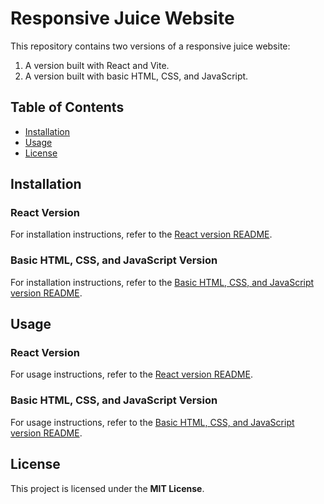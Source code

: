 # Responsive Juice Website

This repository contains two versions of a responsive juice website:
1. A version built with React and Vite.
2. A version built with basic HTML, CSS, and JavaScript.

## Table of Contents

- [Installation](#installation)
- [Usage](#usage)
- [License](#license)


## Installation

### React Version

For installation instructions, refer to the [React version README](./React_version/README.md).

### Basic HTML, CSS, and JavaScript Version

For installation instructions, refer to the [Basic HTML, CSS, and JavaScript version README](./Basic_html_css_js_version/README.md).

## Usage

### React Version

For usage instructions, refer to the [React version README](./React_version/README.md).

### Basic HTML, CSS, and JavaScript Version

For usage instructions, refer to the [Basic HTML, CSS, and JavaScript version README](./Basic_html_css_js_version/README.md).

## License

This project is licensed under the **MIT License**.
